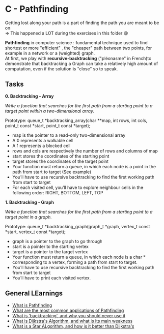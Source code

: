 # **C - Pathfinding**

<quote>Getting lost along your path is a part of finding the path you are meant to be on</quote><br>
=> This happened a LOT during the exercises in this folder 😆

**Pathfinding** in computer science : fundamental technique used to find shortest or more "efficient" , the "cheaper" path between two points, for example in a network or a (weighted) graph. <br>
At first, we play with **recursive-backtracking** ("pléonasme" in French)to demonstrate that backtracking a Graph can take a relatively high amount of computation, even if the solution is "close" so to speak.

## **Tasks**

**0. Backtracking - Array**

<i>Write a function that searches for the first path from a starting point to a target point within a two-dimensional array.</i>

Prototype: queue_t *backtracking_array(char \*\*map, int rows, int cols, point_t const *start, point_t const \*target);

- map is the pointer to a read-only two-dimensional array
- A 0 represents a walkable cell
- A 1 represents a blocked cell
- rows and cols are respectively the number of rows and columns of map
- start stores the coordinates of the starting point
- target stores the coordinates of the target point
- Your function must return a queue, in which each node is a point in the path from start to target (See example)
- You’ll have to use recursive backtracking to find the first working path from start to target
- For each visited cell, you’ll have to explore neighbour cells in the following order:
  RIGHT, BOTTOM, LEFT, TOP

**1. Backtracking - Graph**

<i>Write a function that searches for the first path from a starting point to a target point in a graph.</i>

Prototype: queue_t *backtracking_graph(graph_t *graph, vertex_t const *start, vertex_t const *target);

- graph is a pointer to the graph to go through
- start is a pointer to the starting vertex
- target is a pointer to the target vertex
- Your function must return a queue, in which each node is a char \* corresponding to a vertex, forming a path from start to target.
- You’ll have to use recursive backtracking to find the first working path from start to target
- You’ll have to print each visited vertex.

## **General LEarnings**

- [What is Pathfinding](./Learnings.md)
- [What are the most common applications of Pathfinding](./Learnings.md)
- [What is 'backtracking', and why you should never use it](./Learnings.md)
- [What is Dijkstra's Algorithm, and what is its main weakness](./Learnings.md)
- [What is a Star ALgorithm, and how is it better than Dijkstra's](./Learnings.md)
